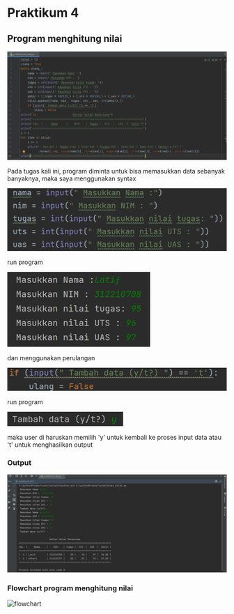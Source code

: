 # Praktikum 4
## Program menghitung nilai

![coding](gambar/code.png)


Pada tugas kali ini, program diminta untuk bisa memasukkan data sebanyak banyaknya, maka saya menggunakan syntax

![input](gambar/input.png)

run program

![run](gambar/runo.png)

dan menggunakan perulangan

![loop](gambar/loop.png)

run program

![run](gambar/runl.png)

maka user di haruskan memilih 'y' untuk kembali ke proses input data atau 't' untuk menghasilkan output

### Output 

![run](gambar/run.png)

### Flowchart program menghitung nilai

![flowchart](gambar/flowchartnilai.png)